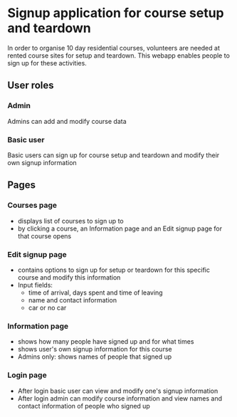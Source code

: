# Signup application for course setup and teardown

In order to organise 10 day residential courses, volunteers are needed at rented course sites for setup and teardown. This webapp enables people to sign up for these activities.

## User roles
### Admin
Admins can add and modify course data
### Basic user
Basic users can sign up for course setup and teardown and modify their own signup information

## Pages

### Courses page

- displays list of courses to sign up to
- by clicking a course, an Information page and an Edit signup page for that course opens

### Edit signup page
- contains options to sign up for setup or teardown for this specific course and modify this information
- Input fields:
    - time of arrival, days spent and time of leaving
    - name and contact information
    - car or no car

### Information page
- shows how many people have signed up and for what times
- shows user's own signup information for this course
- Admins only: shows names of people that signed up

### Login page
- After login basic user can view and modify one's signup information
- After login admin can modify course information and view names and contact information of people who signed up

